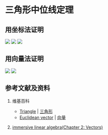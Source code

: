 # 三角形中位线定理

## 用坐标法证明

![](/images//线性代数/用坐标法验证向量的运算法则/距离公式/三角形等的基本定理/感受点到平面距离公式的证明过程1a1.jpg)
![](/images//线性代数/用坐标法验证向量的运算法则/距离公式/三角形等的基本定理/感受点到平面距离公式的证明过程2a1.jpg)
![](/images//线性代数/用坐标法验证向量的运算法则/距离公式/三角形等的基本定理/感受点到平面距离公式的证明过程2a2.jpg)

## 用向量法证明

![](/images//线性代数/用坐标法验证向量的运算法则/距离公式/三角形等的基本定理/感受点到平面距离公式的证明过程3a1.jpg)
![](/images//线性代数/用坐标法验证向量的运算法则/距离公式/三角形等的基本定理/感受点到平面距离公式的证明过程3a2.jpg)

## 参考文献及资料

1. 维基百科
	- [Triangle](https://en.wikipedia.org/wiki/Triangle) |  [三角形](https://zh.wikipedia.org/wiki/%E4%B8%89%E8%A7%92%E5%BD%A2) 
	- [Euclidean vector](https://en.wikipedia.org/wiki/Euclidean_vector) | [向量](https://zh.wikipedia.org/wiki/%E5%90%91%E9%87%8F) 

2. [immersive linear algebra(Chapter 2: Vectors)](http://immersivemath.com/ila/ch02_vectors/ch02.html)